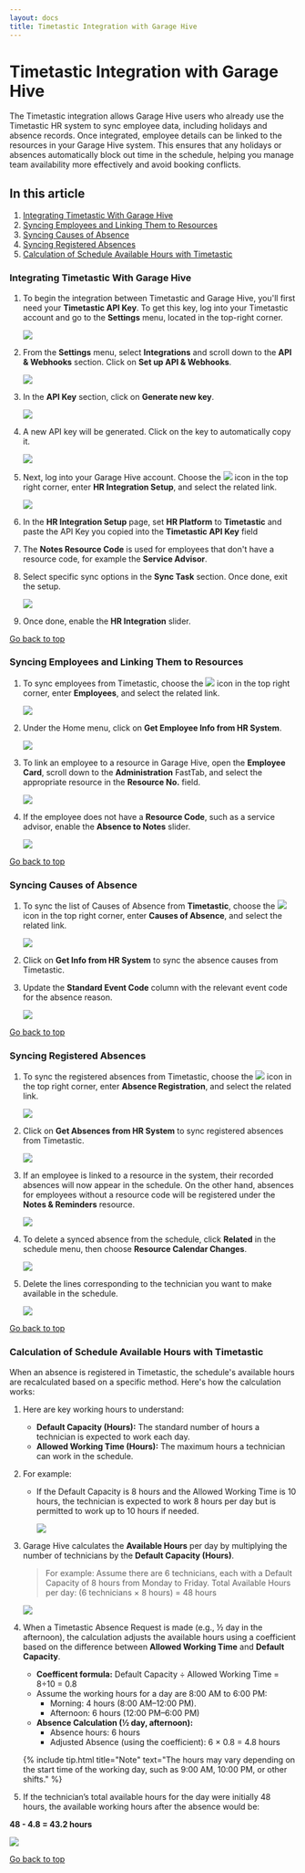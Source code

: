 ```yaml
---
layout: docs
title: Timetastic Integration with Garage Hive
---
```


<a name="top"></a>

# Timetastic Integration with Garage Hive
The Timetastic integration allows Garage Hive users who already use the Timetastic HR system to sync employee data, including holidays and absence records. Once integrated, employee details can be linked to the resources in your Garage Hive system. This ensures that any holidays or absences automatically block out time in the schedule, helping you manage team availability more effectively and avoid booking conflicts.

## In this article
1. [Integrating Timetastic With Garage Hive](#integrating-timetastic-with-garage-hive)
2. [Syncing Employees and Linking Them to Resources](#syncing-employees-and-linking-them-to-resources)
3. [Syncing Causes of Absence](#syncing-causes-of-absence)
4. [Syncing Registered Absences](#syncing-registered-absences)
5. [Calculation of Schedule Available Hours with Timetastic](#calculation-of-schedule-available-hours-with-timetastic)

### Integrating Timetastic With Garage Hive
1. To begin the integration between Timetastic and Garage Hive, you'll first need your **Timetastic API Key**. To get this key, log into your Timetastic account and go to the **Settings** menu, located in the top-right corner.

   ![](media/garagehive-timetastic-integration1.png)

2. From the **Settings** menu, select **Integrations** and scroll down to the **API & Webhooks** section. Click on **Set up API & Webhooks**.

   ![](media/garagehive-timetastic-integration2.png)

3. In the **API Key** section, click on **Generate new key**. 

   ![](media/garagehive-timetastic-integration3.png)

4. A new API key will be generated. Click on the key to automatically copy it.

   ![](media/garagehive-timetastic-integration6.png)

5. Next, log into your Garage Hive account. Choose the ![](media/search_icon.png) icon in the top right corner, enter **HR Integration Setup**, and select the related link.

   ![](media/garagehive-timetastic-integration4.png)

6. In the **HR Integration Setup** page, set **HR Platform** to **Timetastic** and paste the API Key you copied into the **Timetastic API Key** field 
7. The **Notes Resource Code** is used for employees that don't have a resource code, for example the **Service Advisor**.
8. Select specific sync options in the **Sync Task** section. Once done, exit the setup.

   ![](media/garagehive-timetastic-integration5.png)

9. Once done, enable the **HR Integration** slider.


[Go back to top](#top)

### Syncing Employees and Linking Them to Resources
1. To sync employees from Timetastic, choose the ![](media/search_icon.png) icon in the top right corner, enter **Employees**, and select the related link.

   ![](media/garagehive-timetastic-employee-data-sync1.png)

2. Under the Home menu, click on **Get Employee Info from HR System**.

   ![](media/garagehive-timetastic-employee-data-sync2.png)

3. To link an employee to a resource in Garage Hive, open the **Employee Card**, scroll down to the **Administration** FastTab, and select the appropriate resource in the **Resource No.** field.

   ![](media/garagehive-timetastic-employee-data-sync3.png)

4. If the employee does not have a **Resource Code**, such as a service advisor, enable the **Absence to Notes** slider.

   ![](media/garagehive-timetastic-employee-data-sync4.png)


[Go back to top](#top)

### Syncing Causes of Absence
1. To sync the list of Causes of Absence from **Timetastic**, choose the ![](media/search_icon.png) icon in the top right corner, enter **Causes of Absence**, and select the related link.

   ![](media/garagehive-timetastic-causes-of-absence1.png)

2. Click on **Get Info from HR System** to sync the absence causes from Timetastic.
3. Update the **Standard Event Code** column with the relevant event code for the absence reason.

   ![](media/garagehive-timetastic-causes-of-absence2.png)


[Go back to top](#top)

### Syncing Registered Absences
1. To sync the registered absences from Timetastic, choose the ![](media/search_icon.png) icon in the top right corner, enter **Absence Registration**, and select the related link.

   ![](media/garagehive-timetastic-absence-registration1.png)

2. Click on **Get Absences from HR System** to sync registered absences from Timetastic.

   ![](media/garagehive-timetastic-absence-registration2.png)

3. If an employee is linked to a resource in the system, their recorded absences will now appear in the schedule. On the other hand, absences for employees without a resource code will be registered under the **Notes & Reminders** resource.

   ![](media/garagehive-timetastic-absence-registration3.png)

4. To delete a synced absence from the schedule, click **Related** in the schedule menu, then choose **Resource Calendar Changes**.

   ![](media/garagehive-timetastic-absence-registration4.png)

5. Delete the lines corresponding to the technician you want to make available in the schedule.

   ![](media/garagehive-timetastic-absence-registration5.png)


[Go back to top](#top)

### Calculation of Schedule Available Hours with Timetastic
When an absence is registered in Timetastic, the schedule's available hours are recalculated based on a specific method. Here's how the calculation works:
1. Here are key working hours to understand:
   * **Default Capacity (Hours):** The standard number of hours a technician is expected to work each day.
   * **Allowed Working Time (Hours):** The maximum hours a technician can work in the schedule.
1. For example:
   * If the Default Capacity is 8 hours and the Allowed Working Time is 10 hours, the technician is expected to work 8 hours per day but is permitted to work up to 10 hours if needed.

      ![](media/garagehive-timetastic-available-hours1.png)

1. Garage Hive calculates the **Available Hours** per day by multiplying the number of technicians by the **Default Capacity (Hours)**.

   > For example:
   Assume there are 6 technicians, each with a Default Capacity of 8 hours from Monday to Friday.
   > Total Available Hours per day:
   (6 technicians × 8 hours) = 48 hours

   ![](media/garagehive-timetastic-available-hours2.png)

2. When a Timetastic Absence Request is made (e.g., ½ day in the afternoon), the calculation adjusts the available hours using a coefficient based on the difference between **Allowed Working Time** and **Default Capacity**.
   * **Coefficent formula:** Default Capacity ÷ Allowed Working Time = 8÷10 = 0.8
   * Assume the working hours for a day are 8:00 AM to 6:00 PM:
     - Morning: 4 hours (8:00 AM–12:00 PM).
     - Afternoon: 6 hours (12:00 PM–6:00 PM)
   * **Absence Calculation (½ day, afternoon):**
     - Absence hours: 6 hours
     - Adjusted Absence (using the coefficient): 6 × 0.8 = 4.8 hours

   {% include tip.html title="Note" text="The hours may vary depending on the start time of the working day, such as 9:00 AM, 10:00 PM, or other shifts." %}
3. If the technician’s total available hours for the day were initially 48 hours, the available working hours after the absence would be:

  **48 - 4.8 = 43.2 hours**

   ![](media/garagehive-timetastic-available-hours3.png)
   

[Go back to top](#top)